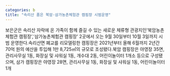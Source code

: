 ```yaml
---
categories: b
title: "속리산 품은 북암·삼가농촌체험관 캠핌장 시범운영"
---
```

보은군은 속리산 자락에 온 가족이 함께 즐길 수 있는 새로운 체류형 관광지인‘북암농촌체험관 캠핑장’,‘삼가농촌체험관 캠핑장’ 2곳에서 오는 9월 30일부터 10월 3일까지 시범 운영한다.속리산면 폐교를 리모델링한 캠핑장은 2021년부터 올해 6월까지 2년간 70억 원의 예산을 투입해 1만 8,725㎡의 규모로 조성됐다.북암 캠핑장은 야영장 35면, 관리사무실 1동, 화장실 및 샤워실 1동, 개수대 2동, 어린이놀이터 1개소 등으로 구성됐으며, 삼가 캠핑장은 야영장 28면, 관리사무실 1동, 화장실 및 샤워실 1동, 어린이놀이터 1개